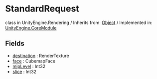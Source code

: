 # StandardRequest
class in UnityEngine.Rendering
 / Inherits from: <a href="https://docs.unity3d.com/6000.0/Documentation/ScriptReference/Object.html" target="_blank">Object</a> / Implemented in: <a href="https://docs.unity3d.com/6000.0/Documentation/ScriptReference/UnityEngine.CoreModule.html" target="_blank">UnityEngine.CoreModule</a>
## Fields
- <a href="https://docs.unity3d.com/6000.0/Documentation/ScriptReference/StandardRequest-destination.html" target="_blank">destination</a> : RenderTexture
- <a href="https://docs.unity3d.com/6000.0/Documentation/ScriptReference/StandardRequest-face.html" target="_blank">face</a> : CubemapFace
- <a href="https://docs.unity3d.com/6000.0/Documentation/ScriptReference/StandardRequest-mipLevel.html" target="_blank">mipLevel</a> : Int32
- <a href="https://docs.unity3d.com/6000.0/Documentation/ScriptReference/StandardRequest-slice.html" target="_blank">slice</a> : Int32
